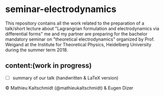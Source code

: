 # seminar-electrodynamics

This repository contains all the work related to the preparation of a talk/short lecture about "Lagrangrian formulation and electrodynamics via differential forms" me and my partner are preparing for the bachelor mandatory seminar on "theoretical electrodynamics" organized by Prof. Weigand at the Institute for Theoretical Physics, Heidelberg University during the summer term 2018.

## content:(work in progress)

- [ ] summary of our talk (handwritten & LaTeX version)

© Mathieu Kaltschmidt (@mathieukaltschmidt) & Eugen Dizer
